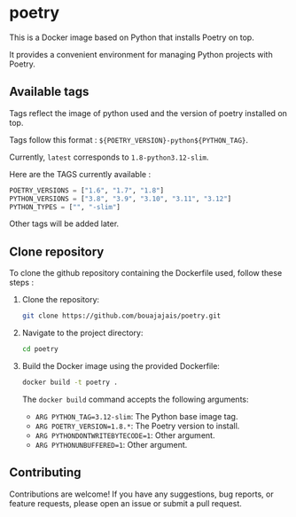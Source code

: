 # poetry

This is a Docker image based on Python that installs Poetry on top.

It provides a convenient environment for managing Python projects with Poetry.

## Available tags

Tags reflect the image of python used and the version of poetry installed on top.

Tags follow this format : `${POETRY_VERSION}-python${PYTHON_TAG}`.

Currently, `latest` corresponds to `1.8-python3.12-slim`.

Here are the TAGS currently available :
```Python
POETRY_VERSIONS = ["1.6", "1.7", "1.8"]
PYTHON_VERSIONS = ["3.8", "3.9", "3.10", "3.11", "3.12"]
PYTHON_TYPES = ["", "-slim"]
```

Other tags will be added later.

## Clone repository

To clone the github repository containing the Dockerfile used, follow these steps :

1. Clone the repository:
    ```bash
    git clone https://github.com/bouajajais/poetry.git
    ```

2. Navigate to the project directory:
    ```bash
    cd poetry
    ```

2. Build the Docker image using the provided Dockerfile:
    ```bash
    docker build -t poetry .
    ```

    The `docker build` command accepts the following arguments:
    - `ARG PYTHON_TAG=3.12-slim`: The Python base image tag.
    - `ARG POETRY_VERSION=1.8.*`: The Poetry version to install.
    - `ARG PYTHONDONTWRITEBYTECODE=1`: Other argument.
    - `ARG PYTHONUNBUFFERED=1`: Other argument.

## Contributing

Contributions are welcome! If you have any suggestions, bug reports, or feature requests, please open an issue or submit a pull request.